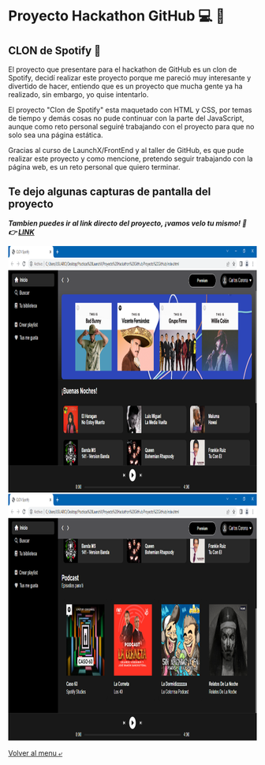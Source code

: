 # Proyecto Hackathon GitHub :computer: :rocket:
## CLON de Spotify :musical_note:
El proyecto que presentare para el hackathon de GitHub es un clon de Spotify, decidí realizar este proyecto
porque me pareció muy interesante y divertido de hacer, entiendo que es un proyecto que mucha gente ya ha realizado, sin embargo, yo quise intentarlo.

El proyecto "Clon de Spotify" esta maquetado con HTML y CSS, por temas de tiempo y demás cosas no pude continuar con la parte del JavaScript, aunque como reto personal seguiré trabajando con el proyecto para que no solo sea una página estática. 

Gracias al curso de LaunchX/FrontEnd y al taller de GitHub, es que pude realizar este proyecto y como mencione, pretendo seguir trabajando con la página web, es un reto personal que quiero terminar.

## Te dejo algunas capturas de pantalla del proyecto

***Tambien puedes ir al link directo del proyecto, ¡vamos velo tu mismo! :eyes: :point_right: [LINK](https://clondespotify.azurewebsites.net)***

<img src="./Image/sp1.PNG" alt="Inicio" height="500">
<img src="./Image/sp2.PNG" alt="Fin" height="500">

[Volver al menu &ldca;](../README.md "Regresar a página principal")